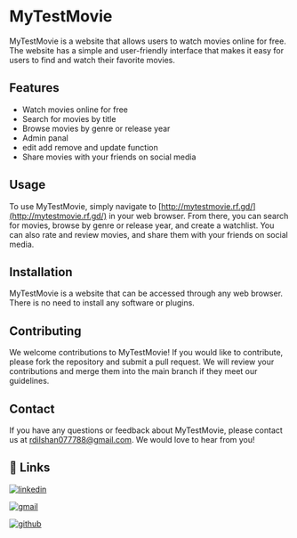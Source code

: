 # MyTestMovie

MyTestMovie is a website that allows users to watch movies online for free. The website has a simple and user-friendly interface that makes it easy for users to find and watch their favorite movies. 

## Features

- Watch movies online for free
- Search for movies by title
- Browse movies by genre or release year
- Admin panal
- edit add remove and update function 
- Share movies with your friends on social media

## Usage

To use MyTestMovie, simply navigate to [http://mytestmovie.rf.gd/](http://mytestmovie.rf.gd/) in your web browser. From there, you can search for movies, browse by genre or release year, and create a watchlist. You can also rate and review movies, and share them with your friends on social media.

## Installation

MyTestMovie is a website that can be accessed through any web browser. There is no need to install any software or plugins.

## Contributing

We welcome contributions to MyTestMovie! If you would like to contribute, please fork the repository and submit a pull request. We will review your contributions and merge them into the main branch if they meet our guidelines.



## Contact

If you have any questions or feedback about MyTestMovie, please contact us at [rdilshan077788@gmail.com](mailto:rdilshan077788@gmail.com). We would love to hear from you!

## 🔗 Links

[![linkedin](https://img.shields.io/badge/linkedin-0A66C2?style=for-the-badge&logo=linkedin&logoColor=white)](https://www.linkedin.com/in/randika-dilshan-9696bb21a/)

[![gmail](https://img.shields.io/badge/Gmail-D14836?style=for-the-badge&logo=gmail&logoColor=white)](mailto:rdilshan077788@gmail.com)

[![github](https://img.shields.io/badge/GitHub-100000?style=for-the-badge&logo=github&logoColor=white)](https://github.com/Rdilshan)

